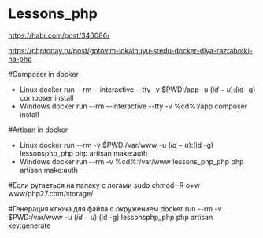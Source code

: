 # Lessons_php

https://habr.com/post/346086/

https://phptoday.ru/post/gotovim-lokalnuyu-sredu-docker-dlya-razrabotki-na-php

#Composer in docker
* Linux
docker run --rm --interactive --tty -v $PWD:/app -u $(id -u):$(id -g) composer install
* Windows
docker run --rm --interactive --tty -v %cd%:/app composer install

#Artisan in docker
* Linux
docker run --rm -v $PWD:/var/www -u $(id -u):$(id -g) lessonsphp_php php artisan make:auth
* Windows
docker run --rm -v %cd%:/var/www lessons_php_php php artisan make:auth

#Если ругаеться на папаку с логами
sudo chmod -R o+w www/php27.com/storage/

#Генерация ключа для файла с окружением
docker run --rm -v $PWD:/var/www -u $(id -u):$(id -g) lessonsphp_php php artisan key:generate